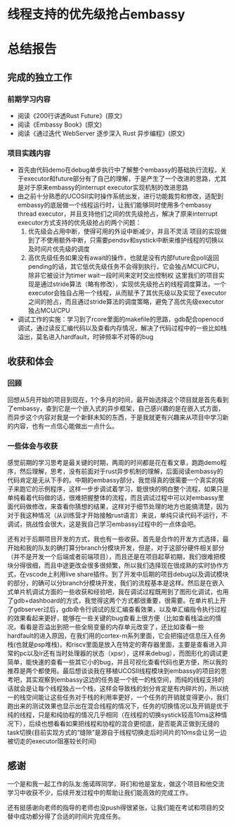 # 线程支持的优先级抢占embassy

# 总结报告

## 完成的独立工作

### 前期学习内容

- 阅读《200行讲透Rust Future》(原文)
- 阅读《Embassy Book》(原文)
- 阅读《通过迭代 WebServer 逐步深入 Rust 异步编程》(原文)

### 项目实践内容

- 首先由代码demo在debug单步执行中了解整个embassy的基础执行流程，关于executor和future部分有了自己的理解，于是产生了一个改进的思路，尤其是对于原来embassy的interrupt executor实现机制的改进思路
- 由之前十分熟悉的UCOSII实时操作系统出发，进行功能裁剪和修改，适配到embassy的底层做一个线程运行时，让我们能够同时使用多个embassy thread executor，并且支持他们之间的优先级抢占，解决了原来interrupt executor方式支持的优先级抢占的两个问题：
    1. 优先级会占用中断，使得可用的外设中断减少，并且不灵活
    项目的实现做到了不使用额外中断，只需要pendsv和systick中断来维护线程的切换以及时间片优先级的调度
    2. 高优先级任务如果没有await的操作，也就是没有内部future会poll返回pending的话，其它低优先级任务不会得到执行，它会独占MCU/CPU，除非它被设计为timer wait一段时间来定时交出控制权
    这里我们的项目实现是通过stride算法（略有修改），实现优先级抢占的线程调度算法，一个executor会独自占用一个线程，从而赋予了其优先级以及实现了executor之间的抢占，而且通过stride算法的调度策略，避免了高优先级executor独占MCU/CPU
- 调试工作的实施：学习到了rcore里面的makefile的思路，gdb配合openocd调试，通过读反汇编代码以及查看内存情况，解决了代码过程中的一些比如栈溢出，莫名进入hardfault，时钟频率不对等的bug

## 收获和体会

### 回顾

回想从5月开始的项目到现在，1个多月的时间，最开始选择这个项目就是首先看到了embassy，查到它是一个嵌入式的异步框架，自己感兴趣的是在嵌入式方面，而异步这个内容对我是一个新鲜未知的东西，于是我就更有兴趣来从项目中学习新的内容，也有一点信心能做出一点什么。

### 一些体会与收获

感觉前期的学习思考是最关键的时期，两周的时间都是花在看文章，跑跑demo程序，然后理解，思考，没有前面对于rust异步机制的理解，后面阅读embassy的代码肯定是无从下手的。中期的embassy部分，我觉得真的很需要一个真实的板子来跑它的示例程序，这样一步步调试着学习，能很快的明白整个流程，如果只是单纯看着代码做的话，很难把握整体的流程，而且调试过程中可以对embassy里面代码做修改，来查看你猜想的结果，这样对于细节处理的地方也能搞清楚，因为对于我这种情况（从训练营才开始接触rust语言）来说，单纯只读代码不运行，不调试，挑战性会很大，这是我自己学习embassy过程中的一点体会吧。

还有对于后期项目开发的方式，我也有一些收获。首先是合作的开发方式选择，最开始和我的队友的确打算分branch分模块开发，但是，对于这部分硬件相关部分（并不是开发一个后端或者前端项目），而且还是在项目起草初期，我们很难把模块分得很细，而且中途更改会很多很频繁，所以我们选择现在很成熟的实时协作方式，在vscode上利用live share插件。到了开发中后期的项目debug以及调试模块的部分，的确可以分branch分模块开发，我们的流程基本是这样。然后是在嵌入式单片机调试方面的一些收获和经验吧，我在调试过程既用到了图形化调试，也用了gdb+dashboard的方式，我觉得这两个方式都很重要，很需要。在单片机上开了gdbserver过后，gdb命令行调试的反汇编查看效果，以及单汇编指令执行过程的效果看起来更好，能够在一些关键的bug查看上很方便（比如查看栈溢出的情况，看看是否溢出到把一些全局变量的内存单元改变了，还比如查看一些hardfault的进入原因，在我们用的cortex-m系列里面，它会把描述信息压入任务栈(也就是psp堆栈)，和riscv里面是放入在特定的寄存器里面，主要是查看进入异常的pc以及lr还有当时处理器的状态（xpsr），这样来debug），而图形化的调试更简单，能快速的查看一些其它小的bug，并且可视化查看代码也更方便，所以我的推荐是两个都使用。最后想谈谈我在移植UCOSII线程模块到embassy的项目的思考吧，其实观察到embassy这边的任务是一个统一的栈空间，而纯的线程支持的话就会是让每个线程独占一个栈，这样会导致栈的划分肯定是有内碎片的，所以统一的栈空间能让这些任务对于栈的利用率更好，一个任务的开销就变得更小，我们跑出来的测试效果也显示出在混合线程的情况下，任务的切换情况以及开销是优于纯的线程，只是和纯协程的情况几乎相同（在线程的切换systick较高10ms这种情况下），后续也想看看如果把线程和协程的混合更彻底，是否能真正做到无缝的task切换(目前实现方式的“缝隙”是源自于线程切换走后时间片的10ms会让另一边被切走的executor阻塞较长时间)

## 感谢

一个是和我一起工作的队友:施诺晖同学，哥们和他是室友，做这个项目和他交流学习中收获不少，后续开发过程中的帮助让我们能高效的完成工作。

还有挺感谢向老师的指导的老师也没push得很紧张，让我们能在考试和项目的交替中成功都分得了合适的时间片完成任务。